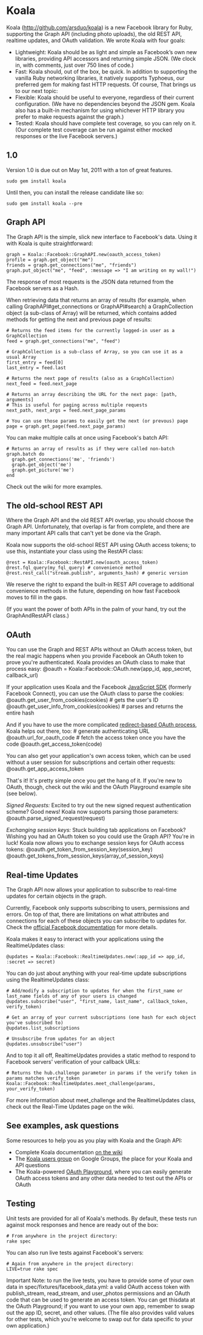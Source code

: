 Koala
====
Koala (<a href="http://github.com/arsduo/koala" target="_blank">http://github.com/arsduo/koala</a>) is a new Facebook library for Ruby, supporting the Graph API (including photo uploads), the old REST API, realtime updates, and OAuth validation.  We wrote Koala with four goals:

* Lightweight: Koala should be as light and simple as Facebook’s own new libraries, providing API accessors and returning simple JSON.  (We clock in, with comments, just over 750 lines of code.)
* Fast: Koala should, out of the box, be quick. In addition to supporting the vanilla Ruby networking libraries, it natively supports Typhoeus, our preferred gem for making fast HTTP requests. Of course, That brings us to our next topic:
* Flexible: Koala should be useful to everyone, regardless of their current configuration.  (We have no dependencies beyond the JSON gem.  Koala also has a built-in mechanism for using whichever HTTP library you prefer to make requests against the graph.)
* Tested: Koala should have complete test coverage, so you can rely on it.  (Our complete test coverage can be run against either mocked responses or the live Facebook servers.)

1.0 
---
Version 1.0 is due out on May 1st, 2011 with a ton of great features.  
    
    sudo gem install koala

Until then, you can install the release candidate like so:
  
    sudo gem install koala --pre
  
Graph API
----
The Graph API is the simple, slick new interface to Facebook's data.  Using it with Koala is quite straightforward:

    graph = Koala::Facebook::GraphAPI.new(oauth_access_token)
    profile = graph.get_object("me")
    friends = graph.get_connections("me", "friends")
    graph.put_object("me", "feed", :message => "I am writing on my wall!")

The response of most requests is the JSON data returned from the Facebook servers as a Hash.

When retrieving data that returns an array of results (for example, when calling GraphAPI#get_connections or GraphAPI#search) a GraphCollection object (a sub-class of Array) will be returned, which contains added methods for getting the next and previous page of results:

    # Returns the feed items for the currently logged-in user as a GraphCollection
    feed = graph.get_connections("me", "feed")

    # GraphCollection is a sub-class of Array, so you can use it as a usual Array
    first_entry = feed[0]
    last_entry = feed.last

    # Returns the next page of results (also as a GraphCollection)
    next_feed = feed.next_page

    # Returns an array describing the URL for the next page: [path, arguments]
    # This is useful for paging across multiple requests
    next_path, next_args = feed.next_page_params

    # You can use those params to easily get the next (or prevous) page
    page = graph.get_page(feed.next_page_params)

You can make multiple calls at once using Facebook's batch API:

    # Returns an array of results as if they were called non-batch
    graph.batch do
      graph.get_connections('me', 'friends')
      graph.get_object('me')
      graph.get_picture('me')
    end

Check out the wiki for more examples.

The old-school REST API
-----
Where the Graph API and the old REST API overlap, you should choose the Graph API.  Unfortunately, that overlap is far from complete, and there are many important API calls that can't yet be done via the Graph.

Koala now supports the old-school REST API using OAuth access tokens; to use this, instantiate your class using the RestAPI class:

	@rest = Koala::Facebook::RestAPI.new(oauth_access_token)
	@rest.fql_query(my_fql_query) # convenience method
	@rest.rest_call("stream.publish", arguments_hash) # generic version

We reserve the right to expand the built-in REST API coverage to additional convenience methods in the future, depending on how fast Facebook moves to fill in the gaps.

(If you want the power of both APIs in the palm of your hand, try out the GraphAndRestAPI class.)

OAuth
-----
You can use the Graph and REST APIs without an OAuth access token, but the real magic happens when you provide Facebook an OAuth token to prove you're authenticated.  Koala provides an OAuth class to make that process easy:
    @oauth = Koala::Facebook::OAuth.new(app_id, app_secret, callback_url)

If your application uses Koala and the Facebook [JavaScript SDK](http://github.com/facebook/connect-js) (formerly Facebook Connect), you can use the OAuth class to parse the cookies:
    @oauth.get_user_from_cookies(cookies) # gets the user's ID
	@oauth.get_user_info_from_cookies(cookies) # parses and returns the entire hash

And if you have to use the more complicated [redirect-based OAuth process](http://developers.facebook.com/docs/authentication/), Koala helps out there, too:
	  # generate authenticating URL
	  @oauth.url_for_oauth_code
	  # fetch the access token once you have the code
	  @oauth.get_access_token(code)

You can also get your application's own access token, which can be used without a user session for subscriptions and certain other requests:
    @oauth.get_app_access_token

That's it!  It's pretty simple once you get the hang of it.  If you're new to OAuth, though, check out the wiki and the OAuth Playground example site (see below).

*Signed Requests:* Excited to try out the new signed request authentication scheme?  Good news!  Koala now supports parsing those parameters:
    @oauth.parse_signed_request(request)

*Exchanging session keys:* Stuck building tab applications on Facebook?  Wishing you had an OAuth token so you could use the Graph API?  You're in luck! Koala now allows you to exchange session keys for OAuth access tokens:
    @oauth.get_token_from_session_key(session_key)
    @oauth.get_tokens_from_session_keys(array_of_session_keys)

Real-time Updates
-----
The Graph API now allows your application to subscribe to real-time updates for certain objects in the graph.

Currently, Facebook only supports subscribing to users, permissions and errors.  On top of that, there are limitations on what attributes and connections for each of these objects you can subscribe to updates for.  Check the [official Facebook documentation](http://developers.facebook.com/docs/api/realtime) for more details.

Koala makes it easy to interact with your applications using the RealtimeUpdates class:

    @updates = Koala::Facebook::RealtimeUpdates.new(:app_id => app_id, :secret => secret)

You can do just about anything with your real-time update subscriptions using the RealtimeUpdates class:

    # Add/modify a subscription to updates for when the first_name or last_name fields of any of your users is changed
    @updates.subscribe("user", "first_name, last_name", callback_token, verify_token)

    # Get an array of your current subscriptions (one hash for each object you've subscribed to)
    @updates.list_subscriptions

    # Unsubscribe from updates for an object
    @updates.unsubscribe("user")

And to top it all off, RealtimeUpdates provides a static method to respond to Facebook servers' verification of your callback URLs:

    # Returns the hub.challenge parameter in params if the verify token in params matches verify_token
    Koala::Facebook::RealtimeUpdates.meet_challenge(params, your_verify_token)

For more information about meet_challenge and the RealtimeUpdates class, check out the Real-Time Updates page on the wiki.

See examples, ask questions
-----
Some resources to help you as you play with Koala and the Graph API:

* Complete Koala documentation <a href="http://wiki.github.com/arsduo/koala/">on the wiki</a>
* The <a href="http://groups.google.com/group/koala-users">Koala users group</a> on Google Groups, the place for your Koala and API questions
* The Koala-powered <a href="http://oauth.twoalex.com" target="_blank">OAuth Playground</a>, where you can easily generate OAuth access tokens and any other data needed to test out the APIs or OAuth

Testing
-----

Unit tests are provided for all of Koala's methods.  By default, these tests run against mock responses and hence are ready out of the box:
    
    # From anywhere in the project directory:
    rake spec
    

You can also run live tests against Facebook's servers:
    
    # Again from anywhere in the project directory:
    LIVE=true rake spec

Important Note: to run the live tests, you have to provide some of your own data in spec/fixtures/facebook_data.yml: a valid OAuth access token with publish\_stream, read\_stream, and user\_photos permissions and an OAuth code that can be used to generate an access token.  You can get thisdata at the OAuth Playground; if you want to use your own app, remember to swap out the app ID, secret, and other values.  (The file also provides valid values for other tests, which you're welcome to swap out for data specific to your own application.)
